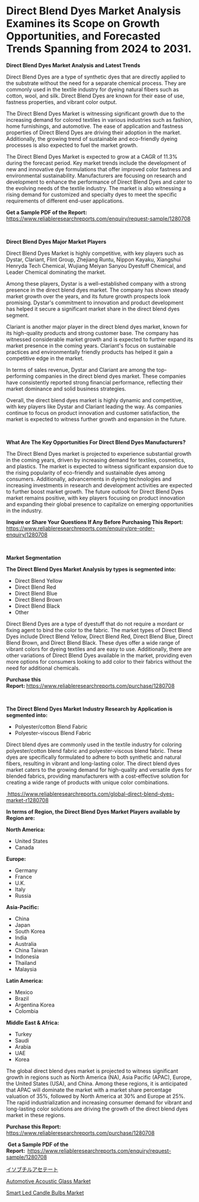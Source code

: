 <p><h1>Direct Blend Dyes Market Analysis Examines its Scope on Growth Opportunities, and Forecasted Trends Spanning from 2024 to 2031.</h1></p><p><strong>Direct Blend Dyes Market Analysis and Latest Trends</strong></p>
<p><p>Direct Blend Dyes are a type of synthetic dyes that are directly applied to the substrate without the need for a separate chemical process. They are commonly used in the textile industry for dyeing natural fibers such as cotton, wool, and silk. Direct Blend Dyes are known for their ease of use, fastness properties, and vibrant color output.</p><p>The Direct Blend Dyes Market is witnessing significant growth due to the increasing demand for colored textiles in various industries such as fashion, home furnishings, and automotive. The ease of application and fastness properties of Direct Blend Dyes are driving their adoption in the market. Additionally, the growing trend of sustainable and eco-friendly dyeing processes is also expected to fuel the market growth.</p><p>The Direct Blend Dyes Market is expected to grow at a CAGR of 11.3% during the forecast period. Key market trends include the development of new and innovative dye formulations that offer improved color fastness and environmental sustainability. Manufacturers are focusing on research and development to enhance the performance of Direct Blend Dyes and cater to the evolving needs of the textile industry. The market is also witnessing a rising demand for customized and specialty dyes to meet the specific requirements of different end-user applications.</p></p>
<p><strong>Get a Sample PDF of the Report:&nbsp;</strong> <a href="https://www.reliableresearchreports.com/enquiry/request-sample/1280708">https://www.reliableresearchreports.com/enquiry/request-sample/1280708</a></p>
<p>&nbsp;</p>
<p><strong>Direct Blend Dyes Major Market Players</strong></p>
<p><p>Direct Blend Dyes Market is highly competitive, with key players such as Dystar, Clariant, Flint Group, Zhejiang Runtu, Nippon Kayaku, Xiangshui Henryda Tech Chemical, Wujiang Meiyan Sanyou Dyestuff Chemical, and Leader Chemical dominating the market. </p><p>Among these players, Dystar is a well-established company with a strong presence in the direct blend dyes market. The company has shown steady market growth over the years, and its future growth prospects look promising. Dystar's commitment to innovation and product development has helped it secure a significant market share in the direct blend dyes segment.</p><p>Clariant is another major player in the direct blend dyes market, known for its high-quality products and strong customer base. The company has witnessed considerable market growth and is expected to further expand its market presence in the coming years. Clariant's focus on sustainable practices and environmentally friendly products has helped it gain a competitive edge in the market.</p><p>In terms of sales revenue, Dystar and Clariant are among the top-performing companies in the direct blend dyes market. These companies have consistently reported strong financial performance, reflecting their market dominance and solid business strategies.</p><p>Overall, the direct blend dyes market is highly dynamic and competitive, with key players like Dystar and Clariant leading the way. As companies continue to focus on product innovation and customer satisfaction, the market is expected to witness further growth and expansion in the future.</p></p>
<p>&nbsp;</p>
<p><strong>What Are The Key Opportunities For Direct Blend Dyes Manufacturers?</strong></p>
<p><p>The Direct Blend Dyes market is projected to experience substantial growth in the coming years, driven by increasing demand for textiles, cosmetics, and plastics. The market is expected to witness significant expansion due to the rising popularity of eco-friendly and sustainable dyes among consumers. Additionally, advancements in dyeing technologies and increasing investments in research and development activities are expected to further boost market growth. The future outlook for Direct Blend Dyes market remains positive, with key players focusing on product innovation and expanding their global presence to capitalize on emerging opportunities in the industry.</p></p>
<p><strong>Inquire or Share Your Questions If Any Before Purchasing This Report:</strong> <a href="https://www.reliableresearchreports.com/enquiry/pre-order-enquiry/1280708">https://www.reliableresearchreports.com/enquiry/pre-order-enquiry/1280708</a></p>
<p>&nbsp;</p>
<p><strong>Market Segmentation</strong></p>
<p><strong>The Direct Blend Dyes Market Analysis by types is segmented into:</strong></p>
<p><ul><li>Direct Blend Yellow</li><li>Direct Blend Red</li><li>Direct Blend Blue</li><li>Direct Blend Brown</li><li>Direct Blend Black</li><li>Other</li></ul></p>
<p><p>Direct Blend Dyes are a type of dyestuff that do not require a mordant or fixing agent to bind the color to the fabric. The market types of Direct Blend Dyes include Direct Blend Yellow, Direct Blend Red, Direct Blend Blue, Direct Blend Brown, and Direct Blend Black. These dyes offer a wide range of vibrant colors for dyeing textiles and are easy to use. Additionally, there are other variations of Direct Blend Dyes available in the market, providing even more options for consumers looking to add color to their fabrics without the need for additional chemicals.</p></p>
<p><strong>Purchase this Report:&nbsp;</strong><a href="https://www.reliableresearchreports.com/purchase/1280708">https://www.reliableresearchreports.com/purchase/1280708</a></p>
<p>&nbsp;</p>
<p><strong>The Direct Blend Dyes Market Industry Research by Application is segmented into:</strong></p>
<p><ul><li>Polyester/cotton Blend Fabric</li><li>Polyester-viscous Blend Fabric</li></ul></p>
<p><p>Direct blend dyes are commonly used in the textile industry for coloring polyester/cotton blend fabric and polyester-viscous blend fabric. These dyes are specifically formulated to adhere to both synthetic and natural fibers, resulting in vibrant and long-lasting color. The direct blend dyes market caters to the growing demand for high-quality and versatile dyes for blended fabrics, providing manufacturers with a cost-effective solution for creating a wide range of products with unique color combinations.</p></p>
<p><a href="https://www.reliableresearchreports.com/global-direct-blend-dyes-market-r1280708">&nbsp;https://www.reliableresearchreports.com/global-direct-blend-dyes-market-r1280708</a></p>
<p><strong>In terms of Region, the Direct Blend Dyes Market Players available by Region are:</strong></p>
<p>
    <p> <strong> North America: </strong>
        <ul>
            <li>United States</li>
            <li>Canada</li>
        </ul>
        </p> 
    <p> <strong> Europe: </strong>
        <ul>
            <li>Germany</li>
            <li>France</li>
            <li>U.K.</li>
            <li>Italy</li>
            <li>Russia</li>
        </ul>
        </p> 
    <p> <strong> Asia-Pacific: </strong>
        <ul>
            <li>China</li>
            <li>Japan</li>
            <li>South Korea</li>
            <li>India</li>
            <li>Australia</li>
            <li>China Taiwan</li>
            <li>Indonesia</li>
            <li>Thailand</li>
            <li>Malaysia</li>
        </ul>
        </p> 
    <p> <strong> Latin America: </strong>
        <ul>
            <li>Mexico</li>
            <li>Brazil</li>
            <li>Argentina Korea</li>
            <li>Colombia</li>
        </ul>
        </p> 
    <p> <strong> Middle East & Africa: </strong>
        <ul>
            <li>Turkey</li>
            <li>Saudi</li>
            <li>Arabia</li>
            <li>UAE</li>
            <li>Korea</li>
        </ul>
    </p>
    </p>
<p><p>The global direct blend dyes market is projected to witness significant growth in regions such as North America (NA), Asia Pacific (APAC), Europe, the United States (USA), and China. Among these regions, it is anticipated that APAC will dominate the market with a market share percentage valuation of 35%, followed by North America at 30% and Europe at 25%. The rapid industrialization and increasing consumer demand for vibrant and long-lasting color solutions are driving the growth of the direct blend dyes market in these regions.</p></p>
<p><strong>Purchase this Report: </strong><a href="https://www.reliableresearchreports.com/purchase/1280708">https://www.reliableresearchreports.com/purchase/1280708</a></p>
<p>&nbsp;<strong>Get a Sample PDF of the Report:&nbsp;&nbsp;</strong><a href="https://www.reliableresearchreports.com/enquiry/request-sample/1280708">https://www.reliableresearchreports.com/enquiry/request-sample/1280708</a></p>
<p><strong></strong></p>
<p><p><a href="https://github.com/klon646/Market-Research-Report-List-1/blob/main/478349298625.md">イソブチルアセテート</a></p><p><a href="https://github.com/FassouRP/Market-Research-Report-List-4/blob/main/automotive-acoustic-glass-market.md">Automotive Acoustic Glass Market</a></p><p><a href="https://issuu.com/reportprime-2/docs/smart-led-candle-bulbs-market-size-2030.pptx">Smart Led Candle Bulbs Market</a></p></p>